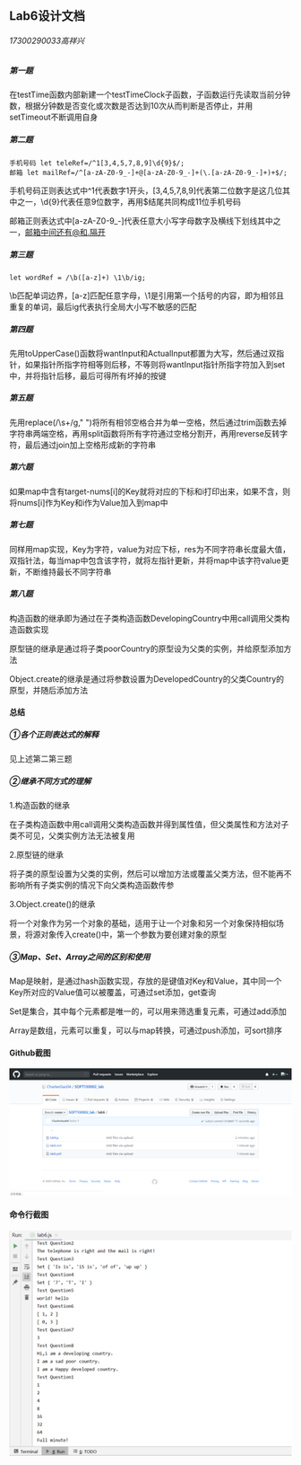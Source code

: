 ## Lab6设计文档

###### 17300290033高祥兴

##### 第一题

在testTime函数内部新建一个testTimeClock子函数，子函数运行先读取当前分钟数，根据分钟数是否变化或次数是否达到10次从而判断是否停止，并用setTimeout不断调用自身

##### 第二题

```
手机号码 let teleRef=/^1[3,4,5,7,8,9]\d{9}$/;
邮箱 let mailRef=/^[a-zA-Z0-9_-]+@[a-zA-Z0-9_-]+(\.[a-zA-Z0-9_-]+)+$/;
```

手机号码正则表达式中^1代表数字1开头，[3,4,5,7,8,9]代表第二位数字是这几位其中之一，\d{9}代表任意9位数字，再用$结尾共同构成11位手机号码

邮箱正则表达式中[a-zA-Z0-9_-]代表任意大小写字母数字及横线下划线其中之一，邮箱中间还有@和.隔开

##### 第三题

```
let wordRef = /\b([a-z]+) \1\b/ig;
```

\b匹配单词边界，[a-z]匹配任意字母，\1是引用第一个括号的内容，即为相邻且重复的单词，最后ig代表执行全局大小写不敏感的匹配

##### 第四题

先用toUpperCase()函数将wantInput和ActualInput都置为大写，然后通过双指针，如果指针所指字符相等则后移，不等则将wantInput指针所指字符加入到set中，并将指针后移，最后可得所有坏掉的按键

##### 第五题

先用replace(/\s+/g," ")将所有相邻空格合并为单一空格，然后通过trim函数去掉字符串两端空格，再用split函数将所有字符通过空格分割开，再用reverse反转字符，最后通过join加上空格形成新的字符串

##### 第六题

如果map中含有target-nums[i]的Key就将对应的下标和i打印出来，如果不含，则将nums[i]作为Key和i作为Value加入到map中

##### 第七题

同样用map实现，Key为字符，value为对应下标，res为不同字符串长度最大值，双指针法，每当map中包含该字符，就将左指针更新，并将map中该字符value更新，不断维持最长不同字符串

##### 第八题

构造函数的继承即为通过在子类构造函数DevelopingCountry中用call调用父类构造函数实现

原型链的继承是通过将子类poorCountry的原型设为父类的实例，并给原型添加方法

Object.create的继承是通过将参数设置为DevelopedCountry的父类Country的原型，并随后添加方法



#### 总结

##### ①各个正则表达式的解释

见上述第二第三题

##### ②继承不同方式的理解

1.构造函数的继承

在子类构造函数中用call调用父类构造函数并得到属性值，但父类属性和方法对子类不可见，父类实例方法无法被复用

2.原型链的继承

将子类的原型设置为父类的实例，然后可以增加方法或覆盖父类方法，但不能再不影响所有子类实例的情况下向父类构造函数传参

3.Object.create()的继承

将一个对象作为另一个对象的基础，适用于让一个对象和另一个对象保持相似场景，将源对象传入create()中，第一个参数为要创建对象的原型

##### ③Map、Set、Array之间的区别和使用

Map是映射，是通过hash函数实现，存放的是键值对Key和Value，其中同一个Key所对应的Value值可以被覆盖，可通过set添加，get查询

Set是集合，其中每个元素都是唯一的，可以用来筛选重复元素，可通过add添加

Array是数组，元素可以重复，可以与map转换，可通过push添加，可sort排序



#### Github截图

![](https://github.com/CharlesGao04/SOFT130002_lab/blob/master/lab6/github.png)

#### 命令行截图

![命令行](命令行.png)
